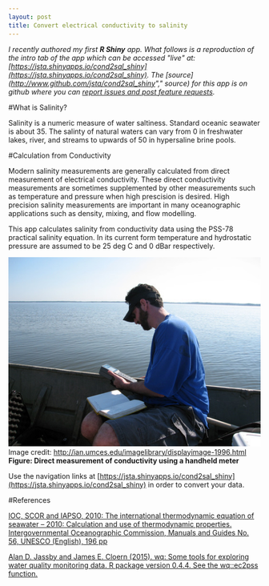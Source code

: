 ```yaml
---
layout: post
title: Convert electrical conductivity to salinity
---
```


*I recently authored my first **R Shiny** app. What follows is a reproduction of the intro tab of the app which can be accessed "live" at: [https://jsta.shinyapps.io/cond2sal_shiny](https://jsta.shinyapps.io/cond2sal_shiny). The [source](http://www.github.com/jsta/cond2sal_shiny"," source) for this app is on github where you can [report issues and post feature requests](https://github.com/jsta/cond2sal_shiny/issues).*

#What is Salinity?

Salinity is a numeric measure of water saltiness. Standard oceanic seawater is about 35. The salinty of natural waters can vary from 0 in freshwater lakes, river, and streams to upwards of 50 in hypersaline brine pools.

#Calculation from Conductivity

Modern salinity measurements are generally calculated from direct measurement of electrical conductivity. These direct conductivity measurements are sometimes supplemented by other measurements such as temperature and pressure when high prescision is desired. High precision salinity measurements are important in many oceanographic applications such as density, mixing, and flow modelling.

This app calculates salinity from conductivity data using the PSS-78 practical salinity equation. In its current form temperature and hydrostatic pressure are assumed to be 25 deg C and 0 dBar respectively.

![condmeaurement](/public/images/normal_iil_ian_bf_376.JPG)  
Image credit: http://ian.umces.edu/imagelibrary/displayimage-1996.html  
**Figure: Direct measurement of conductivity using a handheld meter**

Use the navigation links at [https://jsta.shinyapps.io/cond2sal_shiny](https://jsta.shinyapps.io/cond2sal_shiny) in order to convert your data.

#References

[IOC, SCOR and IAPSO, 2010: The international thermodynamic equation of seawater – 2010: Calculation and use of thermodynamic properties. Intergovernmental Oceanographic Commission, Manuals and Guides No. 56, UNESCO (English), 196 pp](http://www.teos-10.org/pubs/TEOS-10_Manual.pdf)

[Alan D. Jassby and James E. Cloern (2015). wq: Some tools for exploring water quality monitoring data. R package version 0.4.4. See the wq::ec2pss function.](http://cran.r-project.org/package=wq)

